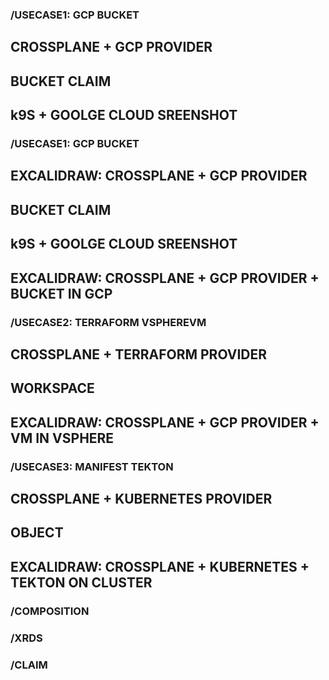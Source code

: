 


### /USECASE1: GCP BUCKET
CROSSPLANE + GCP PROVIDER
--
BUCKET CLAIM
--
k9S + GOOLGE CLOUD SREENSHOT
--
### /USECASE1: GCP BUCKET
EXCALIDRAW: CROSSPLANE + GCP PROVIDER
--
BUCKET CLAIM
--
k9S + GOOLGE CLOUD SREENSHOT
--
EXCALIDRAW: CROSSPLANE + GCP PROVIDER + BUCKET IN GCP
---
### /USECASE2: TERRAFORM VSPHEREVM
CROSSPLANE + TERRAFORM PROVIDER
--
WORKSPACE
--
EXCALIDRAW: CROSSPLANE + GCP PROVIDER + VM IN VSPHERE
---
### /USECASE3: MANIFEST TEKTON
CROSSPLANE + KUBERNETES PROVIDER
--
OBJECT
--
EXCALIDRAW: CROSSPLANE + KUBERNETES + TEKTON ON CLUSTER
---
### /COMPOSITION
### /XRDS
### /CLAIM
